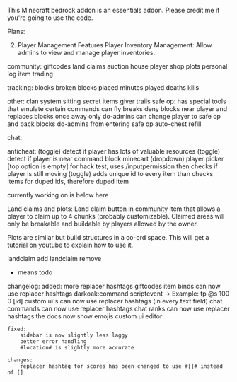 This Minecraft bedrock addon is an essentials addon. Please credit me if you're going to use the code.

Plans:

2. Player Management Features
Player Inventory Management: Allow admins to view and manage player inventories.


community:
    giftcodes
    land claims
    auction house
    player shop
    plots
    personal log
    item trading

tracking:
    blocks broken
    blocks placed
    minutes played
    deaths
    kills

other:
    clan system
    sitting
    secret items giver
    trails
    safe op:
        has special tools that emulate certain commands
        can fly
        breaks deny blocks near player and replaces blocks once away
        only do-admins can change player to safe op and back
        blocks do-admins from entering safe op
    auto-chest refill



chat:
    
    
anticheat:
    (toggle) detect if player has lots of valuable resources
    (toggle) detect if player is near command block minecart
    (dropdown) player picker [top option is empty] for hack test, uses /inputpermission then checks if player is still moving
    (toggle) adds unique id to every item than checks items for duped ids, therefore duped item


currently working on is below here

Land claims and plots:
Land claim button in community item that allows a player to claim up to 4 chunks (probably customizable). Claimed areas will only be breakable and buildable by players allowed by the owner.

Plots are similar but build structures in a co-ord space. This will get a tutorial on youtube to explain how to use it.

landclaim add
landclaim remove

* means todo

changelog:
    added:
        more replacer hashtags
        giftcodes
        item binds can now use replacer hashtags
        darkoak:command scriptevent -> Example: tp @s 100 0 [id]
        custom ui's can now use replacer hashtags (in every text field)
        chat commands can now use replacer hashtags
        chat ranks can now use replacer hashtags
        the docs now show emojis
        custom ui editor 

    fixed:
        sidebar is now slightly less laggy
        better error handling
        #location# is slightly more accurate

    changes:
        replacer hashtag for scores has been changed to use #[]# instead of []